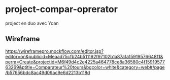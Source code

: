 # project-compar-oprerator
project en duo avec Yoan

## Wireframe

https://wireframepro.mockflow.com/editor.jsp?editor=on&publicid=Meaad75cfb24b511192f97102b1a87a1a1591957664811&perm=Create&projectid=M6f49d4c2e4225a464778ce8a36580c4f1591957763269&ptitle=Comparateur%20tours&bgcolor=white&category=web#/page/b57656bdc8ac49d09ac9e6d2213b118d
